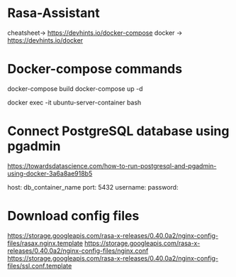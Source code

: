 # Rasa-Assistant


 cheatsheet-> https://devhints.io/docker-compose
 docker -> https://devhints.io/docker
# Docker-compose commands
docker-compose build
docker-compose up -d


docker exec -it ubuntu-server-container bash

# Connect PostgreSQL database using pgadmin
https://towardsdatascience.com/how-to-run-postgresql-and-pgadmin-using-docker-3a6a8ae918b5

host: db_container_name
port: 5432
username: 
password: 


# Download config files 
https://storage.googleapis.com/rasa-x-releases/0.40.0a2/nginx-config-files/rasax.nginx.template
https://storage.googleapis.com/rasa-x-releases/0.40.0a2/nginx-config-files/nginx.conf
https://storage.googleapis.com/rasa-x-releases/0.40.0a2/nginx-config-files/ssl.conf.template

